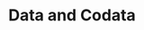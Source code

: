 ---
title: Data and Codata
url: http://blog.sigfpe.com/2007/07/data-and-codata.html
authors:
- Dan Piponi
type: article
tags:
- codata
- data
doHaskell-type: blog post
dohaskell-year: 2007
---
